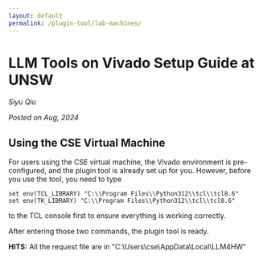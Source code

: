 ```yaml
---
layout: default
permalink: /plugin-tool/lab-machines/
---
```



# LLM Tools on Vivado Setup Guide at UNSW

*Siyu Qiu*

*Posted on Aug, 2024*

## Using the CSE Virtual Machine
    
For users using the CSE virtual machine, the Vivado environment is pre-configured, and the plugin tool is already set up for you. However, before you use the tool, you need to type
```
set env(TCL_LIBRARY) "C:\\Program Files\\Python312\\tcl\\tcl8.6"
set env(TK_LIBRARY) "C:\\Program Files\\Python312\\tcl\\tcl8.6"
```
to the TCL console first to ensure everything is working correctly.

After entering those two commands, the plugin tool is ready.

**HITS:** All the request file are in "C:\Users\cse\AppData\Local\LLM4HW"
